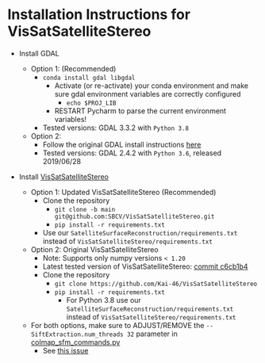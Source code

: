 # Installation Instructions for VisSatSatelliteStereo
 
- Install GDAL
  - Option 1: (Recommended)
    - ```conda install gdal libgdal```
      - Activate (or re-activate) your conda environment and make sure gdal environment variables are correctly configured
        - ```echo $PROJ_LIB```
      - RESTART Pycharm to parse the current environment variables!
    - Tested versions: GDAL 3.3.2 with ```Python 3.8```
  - Option 2:
    - Follow the original GDAL install instructions [here](https://mothergeo-py.readthedocs.io/en/latest/development/how-to/gdal-ubuntu-pkg.html)
    - Tested versions: GDAL 2.4.2 with ```Python 3.6```, released 2019/06/28


- Install [VisSatSatelliteStereo](https://github.com/Kai-46/VisSatSatelliteStereo)
  - Option 1: Updated VisSatSatelliteStereo (Recommended)
    - Clone the repository
      - ```git clone -b main git@github.com:SBCV/VisSatSatelliteStereo.git```
      - ```pip install -r requirements.txt```
    - Use our ```SatelliteSurfaceReconstruction/requirements.txt``` instead of ```VisSatSatelliteStereo/requirements.txt```
  - Option 2: Original VisSatSatelliteStereo
    - Note: Supports only numpy versions ```< 1.20```
    - Latest tested version of VisSatSatelliteStereo: [commit c6cb1b4](https://github.com/Kai-46/VisSatSatelliteStereo/commit/c6cb1b4ca6bfc6f7210707333db3bbd8931a6265)
    - Clone the repository
        - ```git clone https://github.com/Kai-46/VisSatSatelliteStereo```
        - ```pip install -r requirements.txt```
            - For Python 3.8 use our ```SatelliteSurfaceReconstruction/requirements.txt``` instead of ```VisSatSatelliteStereo/requirements.txt```
            <!--
            - The library versions have been adjusted for Python 3.8 including: 
                - ```lxml>=4.3.0``` instead of ```lxml==4.3.0```
                - ```matplotlib==3.2.1``` instead of ```matplotlib==3.0.0```
                - ```numba>=0.41``` instead of ```numba==0.41.0```
                - ```numpy>=1.17``` instead of ```numpy==1.15.4```
                - ```scipy>=1.1``` instead of ```scipy==1.1.0```
                - ```opencv-python>=4.0``` instead of ```opencv-python==4.0.0.21```
                - ```open3d-python==0.6.0.0``` deleted
                - ```numpy-groupies>=0.9.9``` instead of ```numpy-groupies==0.9.9```
                - ```pyproj>=2.4.0``` instead of ```pyproj==2.4.0```
            -->
  - For both options, make sure to ADJUST/REMOVE the ```--SiftExtraction.num_threads 32``` parameter in [colmap_sfm_commands.py](https://github.com/Kai-46/VisSatSatelliteStereo/blob/c6cb1b4ca6bfc6f7210707333db3bbd8931a6265/colmap_sfm_commands.py#L54)
    - See [this issue](https://github.com/Kai-46/VisSatSatelliteStereo/issues/1)
  
